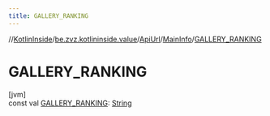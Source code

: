 ```yaml
---
title: GALLERY_RANKING
---
```

//[KotlinInside](../../../../index.html)/[be.zvz.kotlininside.value](../../index.html)/[ApiUrl](../index.html)/[MainInfo](index.html)/[GALLERY_RANKING](-g-a-l-l-e-r-y_-r-a-n-k-i-n-g.html)



# GALLERY_RANKING



[jvm]\
const val [GALLERY_RANKING](-g-a-l-l-e-r-y_-r-a-n-k-i-n-g.html): [String](https://kotlinlang.org/api/latest/jvm/stdlib/kotlin/-string/index.html)




